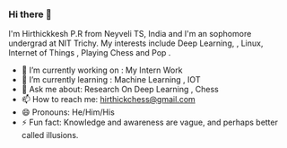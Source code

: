 ### Hi there 👋

I'm Hirthickkesh P.R from Neyveli TS, India and I'm an sophomore undergrad at NIT Trichy. 
My interests include Deep Learning, , Linux, Internet of Things , Playing Chess and  Pop .


- 🔭 I’m currently working on : My Intern Work
- 🌱 I’m currently learning : Machine Learning , IOT
- 💬 Ask me about: Research On Deep Learning , Chess
- 📫 How to reach me: hirthickchess@gmail.com
- 😄 Pronouns: He/Him/His
- ⚡ Fun fact: Knowledge and awareness are vague, and perhaps better called illusions. 

